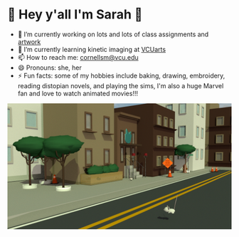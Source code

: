 <h1>👋 Hey y'all I'm Sarah 👋</h1>



- 🔭 I’m currently working on lots and lots of class assignments and [artwork](https://cornellsm.myportfolio.com/)
- 🌱 I’m currently learning kinetic imaging at [VCUarts](https://arts.vcu.edu/academics/departments/kinetic-imaging/)
- 📫 How to reach me: cornellsm@vcu.edu
- 😄 Pronouns: she, her
- ⚡ Fun facts: some of my hobbies include baking, drawing, embroidery, reading distopian novels, and playing the sims, I'm also a huge Marvel fan and love to watch animated movies!!!

![city](CityStreet.jpg)